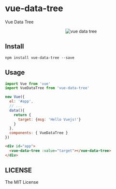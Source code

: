 # vue-data-tree
Vue Data Tree

<p align="center"><img src="https://raw.githubusercontent.com/owen-it/vue-data-tree/master/vue-data-tree.gif" title="vue data tree"/></p>

## Install

`npm install vue-data-tree --save`

## Usage

```js
import Vue from 'vue'
import VueDataTree from 'vue-data-tree'

new Vue({
  el: '#app',
  // ...
  data(){
    return {
      target: {msg: 'Hello Vuejs!'}
    }
  },
  components: { VueDataTree }
})
```

```html
<div id="app">
  <vue-data-tree :value="target"></vue-data-tree>
</div>
```

## LICENSE

The MIT License
